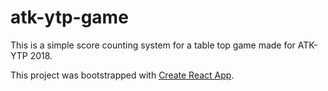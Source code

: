 # atk-ytp-game
This is a simple score counting system for a table top game made for ATK-YTP 2018.

This project was bootstrapped with [Create React App](https://github.com/facebookincubator/create-react-app).
